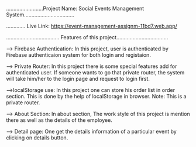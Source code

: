 .........................Project Name: Social Events Management System..................................

............. Live Link: https://event-management-assignm-11bd7.web.app/

.................................... Features of this project...................................


--> Firebase Authentication: In this project, user is authenticated by Firebase authenticaion system for both login and registaion.

--> Private Router: In this project there is some special features add for authenticated user. If someone wants to go that private router, the system will take him/her to the login page and request to login first.

-->localStorage use: In this project one can store his order list in order section. This is done by the help of localStorage in browser. Note: This is a private router.

--> About Section: In about section, The work style of this project is mention there as well as the details of the employee.

--> Detail page: One get the details information of a particular event by clicking on details button.